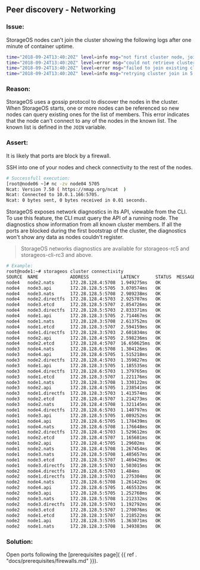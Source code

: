 ## Peer discovery - Networking

### Issue:
StorageOS nodes can't join the cluster showing the following logs after one
minute of container uptime.

```bash
time="2018-09-24T13:40:20Z" level=info msg="not first cluster node, joining first node" action=create address=172.28.128.5 category=etcd host=node3 module=cp target=172.28.128.6
time="2018-09-24T13:40:20Z" level=error msg="could not retrieve cluster config from api" status_code=503
time="2018-09-24T13:40:20Z" level=error msg="failed to join existing cluster" action=create category=etcd endpoint="172.28.128.3,172.28.128.4,172.28.128.5,172.28.128.6" error="503 Service Unavailable" module=cp
time="2018-09-24T13:40:20Z" level=info msg="retrying cluster join in 5 seconds..." action=create category=etcd module=cp
```

### Reason:
StorageOS uses a gossip protocol to discover the nodes in the cluster. When
StorageOS starts, one or more nodes can be referenced so new nodes can query
existing ones for the list of members. This error indicates that the node can't
connect to any of the nodes in the known list. The known list is defined in the
`JOIN` variable.

### Assert:

It is likely that ports are block by a firewall.

SSH into one of your nodes and check connectivity to the rest of the nodes.
```bash
# Successfull execution:
[root@node06 ~]# nc -zv node04 5705
Ncat: Version 7.50 ( https://nmap.org/ncat  )
Ncat: Connected to 10.0.1.166:5705.
Ncat: 0 bytes sent, 0 bytes received in 0.01 seconds.
```

StorageOS exposes network diagnostics in its API, viewable from the CLI.  To
use this feature, the CLI must query the API of a running node. The diagnostics
show information from all known cluster members. If all the ports are blocked
during the first bootstrap of the cluster, the diagnostics won't show any data
as nodes couldn't register.

> StorageOS networks diagnostics are available for storageos-rc5 and
> storageos-cli-rc3 and above.

```bash
# Example:
root@node1:~# storageos cluster connectivity
SOURCE  NAME            ADDRESS            LATENCY      STATUS  MESSAGE
node4   node2.nats      172.28.128.4:5708  1.949275ms   OK
node4   node3.api       172.28.128.5:5705  3.070574ms   OK
node4   node3.nats      172.28.128.5:5708  2.989238ms   OK
node4   node2.directfs  172.28.128.4:5703  2.925707ms   OK
node4   node3.etcd      172.28.128.5:5707  2.854726ms   OK
node4   node3.directfs  172.28.128.5:5703  2.833371ms   OK
node4   node1.api       172.28.128.3:5705  2.714467ms   OK
node4   node1.nats      172.28.128.3:5708  2.613752ms   OK
node4   node1.etcd      172.28.128.3:5707  2.594159ms   OK
node4   node1.directfs  172.28.128.3:5703  2.601834ms   OK
node4   node2.api       172.28.128.4:5705  2.598236ms   OK
node4   node2.etcd      172.28.128.4:5707  16.650625ms  OK
node3   node4.nats      172.28.128.6:5708  1.304126ms   OK
node3   node4.api       172.28.128.6:5705  1.515218ms   OK
node3   node2.directfs  172.28.128.4:5703  1.359827ms   OK
node3   node1.api       172.28.128.3:5705  1.185535ms   OK
node3   node4.directfs  172.28.128.6:5703  1.379765ms   OK
node3   node1.etcd      172.28.128.3:5707  1.221176ms   OK
node3   node1.nats      172.28.128.3:5708  1.330122ms   OK
node3   node2.api       172.28.128.4:5705  1.238541ms   OK
node3   node1.directfs  172.28.128.3:5703  1.413574ms   OK
node3   node2.etcd      172.28.128.4:5707  1.214273ms   OK
node3   node2.nats      172.28.128.4:5708  1.321145ms   OK
node1   node4.directfs  172.28.128.6:5703  1.140797ms   OK
node1   node3.api       172.28.128.5:5705  1.089252ms   OK
node1   node4.api       172.28.128.6:5705  1.178439ms   OK
node1   node4.nats      172.28.128.6:5708  1.176648ms   OK
node1   node2.directfs  172.28.128.4:5703  1.529612ms   OK
node1   node2.etcd      172.28.128.4:5707  1.165681ms   OK
node1   node2.api       172.28.128.4:5705  1.29602ms    OK
node1   node2.nats      172.28.128.4:5708  1.267454ms   OK
node1   node3.nats      172.28.128.5:5708  1.485657ms   OK
node1   node3.etcd      172.28.128.5:5707  1.469429ms   OK
node1   node3.directfs  172.28.128.5:5703  1.503015ms   OK
node2   node4.directfs  172.28.128.6:5703  1.484ms      OK
node2   node1.directfs  172.28.128.3:5703  1.275304ms   OK
node2   node4.nats      172.28.128.6:5708  1.261422ms   OK
node2   node4.api       172.28.128.6:5705  1.465532ms   OK
node2   node3.api       172.28.128.5:5705  1.252768ms   OK
node2   node3.nats      172.28.128.5:5708  1.212332ms   OK
node2   node3.directfs  172.28.128.5:5703  1.192792ms   OK
node2   node3.etcd      172.28.128.5:5707  1.270076ms   OK
node2   node1.etcd      172.28.128.3:5707  1.218522ms   OK
node2   node1.api       172.28.128.3:5705  1.363071ms   OK
node2   node1.nats      172.28.128.3:5708  1.349383ms   OK
```
### Solution:
Open ports following the [prerequisites page](
{{ ref . "docs/prerequisites/firewalls.md" }}).
